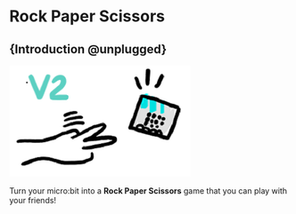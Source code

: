# Rock Paper Scissors

## {Introduction @unplugged}

![Cartoon of the Rock Paper Scissors game](/docs/static/test1.png)

Turn your micro:bit into a **Rock Paper Scissors** game that you can play with your friends!
